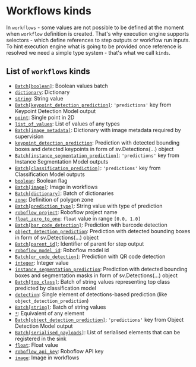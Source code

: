 # Workflows kinds

In `workflows` - some values are not possible to be defined at the moment
when `workflow` definition is created. That's why execution engine supports
selectors - which define references to step outputs or workflow run inputs.
To hint execution engine what is going to be provided once reference is 
resolved we need a simple type system - that's what we call `kinds`.
 
## List of `workflows` kinds
<!--- AUTOGENERATED_KINDS_LIST -->
* [`Batch[boolean]`](/workflows/kinds/batch_boolean): Boolean values batch
* [`dictionary`](/workflows/kinds/dictionary): Dictionary
* [`string`](/workflows/kinds/string): String value
* [`Batch[keypoint_detection_prediction]`](/workflows/kinds/batch_keypoint_detection_prediction): `'predictions'` key from Keypoint Detection Model output
* [`point`](/workflows/kinds/point): Single point in 2D
* [`list_of_values`](/workflows/kinds/list_of_values): List of values of any types
* [`Batch[image_metadata]`](/workflows/kinds/batch_image_metadata): Dictionary with image metadata required by supervision
* [`keypoint_detection_prediction`](/workflows/kinds/keypoint_detection_prediction): Prediction with detected bounding boxes and detected keypoints in form of sv.Detections(...) object
* [`Batch[instance_segmentation_prediction]`](/workflows/kinds/batch_instance_segmentation_prediction): `'predictions'` key from Instance Segmentation Model outputs
* [`Batch[classification_prediction]`](/workflows/kinds/batch_classification_prediction): `'predictions'` key from Classification Model outputs
* [`boolean`](/workflows/kinds/boolean): Boolean flag
* [`Batch[image]`](/workflows/kinds/batch_image): Image in workflows
* [`Batch[dictionary]`](/workflows/kinds/batch_dictionary): Batch of dictionaries
* [`zone`](/workflows/kinds/zone): Definition of polygon zone
* [`Batch[prediction_type]`](/workflows/kinds/batch_prediction_type): String value with type of prediction
* [`roboflow_project`](/workflows/kinds/roboflow_project): Roboflow project name
* [`float_zero_to_one`](/workflows/kinds/float_zero_to_one): `float` value in range `[0.0, 1.0]`
* [`Batch[bar_code_detection]`](/workflows/kinds/batch_bar_code_detection): Prediction with barcode detection
* [`object_detection_prediction`](/workflows/kinds/object_detection_prediction): Prediction with detected bounding boxes in form of sv.Detections(...) object
* [`Batch[parent_id]`](/workflows/kinds/batch_parent_id): Identifier of parent for step output
* [`roboflow_model_id`](/workflows/kinds/roboflow_model_id): Roboflow model id
* [`Batch[qr_code_detection]`](/workflows/kinds/batch_qr_code_detection): Prediction with QR code detection
* [`integer`](/workflows/kinds/integer): Integer value
* [`instance_segmentation_prediction`](/workflows/kinds/instance_segmentation_prediction): Prediction with detected bounding boxes and segmentation masks in form of sv.Detections(...) object
* [`Batch[top_class]`](/workflows/kinds/batch_top_class): Batch of string values representing top class predicted by classification model
* [`detection`](/workflows/kinds/detection): Single element of detections-based prediction (like `object_detection_prediction`)
* [`Batch[string]`](/workflows/kinds/batch_string): Batch of string values
* [`*`](/workflows/kinds/*): Equivalent of any element
* [`Batch[object_detection_prediction]`](/workflows/kinds/batch_object_detection_prediction): `'predictions'` key from Object Detection Model output
* [`Batch[serialised_payloads]`](/workflows/kinds/batch_serialised_payloads): List of serialised elements that can be registered in the sink
* [`float`](/workflows/kinds/float): Float value
* [`roboflow_api_key`](/workflows/kinds/roboflow_api_key): Roboflow API key
* [`image`](/workflows/kinds/image): Image in workflows
<!--- AUTOGENERATED_KINDS_LIST -->
